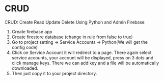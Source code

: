 # CRUD
CRUD: Create Read Update Delete Using Python and Admin Firebase
1. Create firebase app
2. Create firestore database (change in rule from false to true)
3. Go to project setting -> Service Accounts -> Python(We will get the config code)
4. Click on Service Account it will redirect to a page. There again select service accounts, your account will be displayed, press on 3 dots and click manage keys. There we can add key and a file will be automatically downloaded. 
5. Then just copy it to your project directory.

